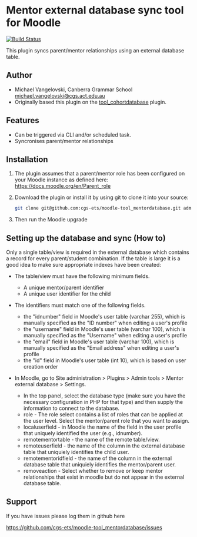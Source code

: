 # Mentor external database sync tool for Moodle
[![Build Status](https://travis-ci.org/cgs-ets/moodle-tool_mentordatabase.svg?branch=master)](https://travis-ci.org/cgs-ets/moodle-tool_mentordatabase)

This plugin syncs parent/mentor relationships using an external database table.

Author
--------
* Michael Vangelovski, Canberra Grammar School <michael.vangelovski@cgs.act.edu.au>
* Originally based this plugin on the [tool_cohortdatabase](https://moodle.org/plugins/tool_cohortdatabase) plugin.


Features
--------
* Can be triggered via CLI and/or scheduled task.
* Syncronises parent/mentor relationships


Installation
------------

1. The plugin assumes that a parent/mentor role has been configured on your Moodle instance as defined here: https://docs.moodle.org/en/Parent_role

2. Download the plugin or install it by using git to clone it into your source:

   ```sh
   git clone git@github.com:cgs-ets/moodle-tool_mentordatabase.git admin/tool/mentordatabase
   ```

3. Then run the Moodle upgrade

Setting up the database and sync (How to)
-----------------------------------------
Only a single table/view is required in the external database which contains a record for every parent/student combination. If the table is large it is a good idea to make sure appropriate indexes have been created:

* The table/view must have the following minimum fields.
  * A unique mentor/parent identifier
  * A unique user identifier for the child

* The identifiers must match one of the following fields.
  * the "idnumber" field in Moodle's user table (varchar 255), which is manually specified as the "ID number" when editing a user's profile
  * the "username" field in Moodle's user table (varchar 100), which is manually specified as the "Username" when editing a user's profile
  * the "email" field in Moodle's user table (varchar 100), which is manually specified as the "Email address" when editing a user's profile
  * the "id" field in Moodle's user table (int 10), which is based on user creation order

* In Moodle, go to Site administration > Plugins > Admin tools > Mentor external database > Settings.
  * In the top panel, select the database type (make sure you have the necessary configuration in PHP for that type) and then supply the information to connect to the database.
  * role - The role select contains a list of roles that can be applied at the user level. Select the mentor/parent role that you want to assign.
  * localuserfield - in Moodle the name of the field in the user profile that uniquely identified the user (e.g., idnumber).
  * remotementortable - the name of the remote table/view.
  * remoteuserfield - the name of the column in the external database table that uniquiely identifies the child user.
  * remotementoridfield - the name of the column in the external database table that uniquiely identifies the mentor/parent user.
  * removeaction - Select whether to remove or keep mentor relationships that exist in moodle but do not appear in the external database table.


Support
-------

If you have issues please log them in github here

https://github.com/cgs-ets/moodle-tool_mentordatabase/issues

